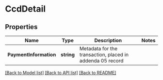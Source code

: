 # CcdDetail

## Properties

Name | Type | Description | Notes
------------ | ------------- | ------------- | -------------
**PaymentInformation** | **string** | Metadata for the transaction, placed in addenda 05 record | 

[[Back to Model list]](../README.md#documentation-for-models) [[Back to API list]](../README.md#documentation-for-api-endpoints) [[Back to README]](../README.md)


